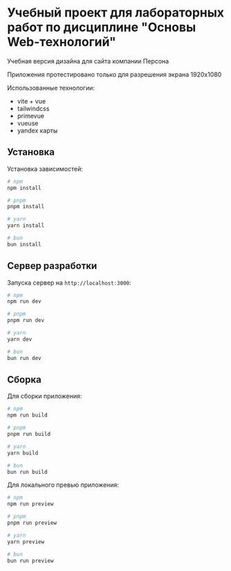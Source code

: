 # Учебный проект для лабораторных работ по дисциплине "Основы Web-технологий"

Учебная версия дизайна для сайта компании Персона

Приложения протестировано только для разрешения экрана 1920x1080

Использованные технологии:

* vite + vue
* tailwindcss
* primevue
* vueuse
* yandex карты

## Установка

Установка зависимостей:

```bash
# npm
npm install

# pnpm
pnpm install

# yarn
yarn install

# bun
bun install
```

## Сервер разработки

Запуска сервер на `http://localhost:3000`:

```bash
# npm
npm run dev

# pnpm
pnpm run dev

# yarn
yarn dev

# bun
bun run dev
```

## Сборка

Для сборки приложения:

```bash
# npm
npm run build

# pnpm
pnpm run build

# yarn
yarn build

# bun
bun run build
```

Для локального превью приложения:

```bash
# npm
npm run preview

# pnpm
pnpm run preview

# yarn
yarn preview

# bun
bun run preview
```